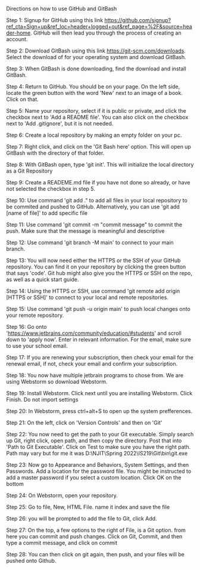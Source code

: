 Directions on how to use GitHub and GitBash

Step 1: Signup for GitHub using this link https://github.com/signup?ref_cta=Sign+up&ref_loc=header+logged+out&ref_page=%2F&source=header-home. GitHub will then lead you through the process of creating an account.

Step 2: Download GitBash using this link https://git-scm.com/downloads. Select the download of for your operating system and download GitBash.

Step 3: When GitBash is done downloading, find the download and install GitBash.

Step 4: Return to GitHub. You should be on your page. On the left side, locate the green button with the word 'New' next to an image of a book. Click on that.

Step 5: Name your repository, select if it is public or private, and click the checkbox next to 'Add a README file'. You can also click on the checkbox next to 'Add .gitignore', but it is not needed.

Step 6: Create a local repository by making an empty folder on your pc.

Step 7: Right click, and click on the 'Git Bash here' option. This will open up GitBash with the directory of that folder.

Step 8: With GitBash open, type 'git init'. This will initialize the local directory as a Git Repository

Step 9: Create a READEME.md file if you have not done so already, or have not selected the checkbox in step 5.

Step 10: Use command 'git add ." to add all files in your local repository to be commited and pushed to GitHub. Alternatively, you can use 'git add [name of file]' to add specific file

Step 11: Use command 'git commit -m "commit message" to commit the push. Make sure that the message is meaningful and descriptive

Step 12: Use command 'git branch -M main' to connect to your main branch.

Step 13: You will now need either the HTTPS or the SSH of your GitHub repository. You can find it on your repository by clicking the green button that says 'code'. Git hub might also give you the HTTPS or SSH on the repo, as well as a quick start guide.

Step 14: Using the HTTPS or SSH, use command 'git remote add origin [HTTPS or SSH]' to connect to your local and remote repositories.

Step 15: Use command 'git push -u origin main' to push local changes onto your remote repository.

Step 16: Go onto 'https://www.jetbrains.com/community/education/#students' and scroll down to 'apply now'. Enter in relevant information. For the email, make sure to use your school email.

Step 17: If you are renewing your subscription, then check your email for the renewal email, if not, check your email and confirm your subscription.

Step 18: You now have multiple jetbrain programs to chose from. We are using Webstorm so download Webstorm.

Step 19: Install Webstorm. Click next until you are installing Webstorm. Click Finish. Do not import settings

Step 20: In Webstorm, press ctrl+alt+S to open up the system prefferences.

Step 21: On the left, click on 'Version Controls' and then on 'Git'

Step 22: You now need to get the path to your Git executable. Simply search up Git, right click, open path, and then copy the directory. Post that into 'Path to Git Executable'. Click on Test to make sure you have the right path. Path may vary but for me it was D:\NJIT\Spring 2022\IS219\Git\bin\git.exe

Step 23: Now go to Appearance and Behaviors, System Settings, and then Passwords. Add a location for the password file. You might be instructed to add a master password if you select a custom location. Click OK on the bottom

Step 24: On Webstorm, open your repository.

Step 25: Go to file, New, HTML File. name it index and save the file

Step 26: you will be prompted to add the file to Git, click Add.

Step 27: On the top, a few options to the right of File, is a Git option. from here you can commit and push changes. Click on Git, Commit, and then type a commit message, and click on commit

Step 28: You can then click on git again, then push, and your files will be pushed onto Github.